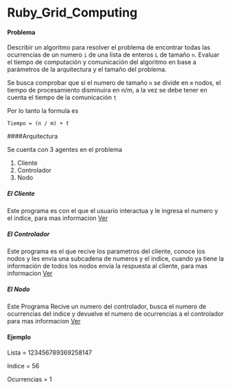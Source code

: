 Ruby_Grid_Computing
===================

#### Problema

Describir un algoritmo  para resolver el problema de encontrar todas las ocurrencias de un  numero `i`
de una lista de enteros `L` de tamaño `n`. Evaluar el tiempo de computación y comunicación del algoritmo en base
a parámetros de la arquitectura y el tamaño del problema.

Se busca comprobar que si el numero de tamaño `n` se divide en `m` nodos, el tiempo de procesamiento disminuira
en n/m, a la vez se debe tener en cuenta el tiempo de la comunicación `t`

Por lo tanto la formula es 

`Tiempo = (n / m) + t`

####Arquitectura

Se cuenta con 3 agentes en el problema

1. Cliente
2. Controlador
3. Nodo

##### El Cliente

Este programa es con el que el usuario interactua y le ingresa el numero y el indice, para
mas informacion [Ver](https://github.com/rderoldan1/Ruby_Grid_Computing/tree/master/Cliente)

##### El Controlador

Este programa es el que recive los parametros del cliente, conoce los nodos y les envia una subcadena de numeros y 
el indice, cuando ya tiene la información de todos los nodos envia la respuesta al cliente, para
mas informacion [Ver](https://github.com/rderoldan1/Ruby_Grid_Computing/tree/master/Control)

##### El Nodo

Este Programa Recive un numero del controlador, busca el numero de ocurrencias del indice y devuelve el numero de 
ocurrencias a el controlador para
mas informacion [Ver](https://github.com/rderoldan1/Ruby_Grid_Computing/tree/master/Nodo)


#### Ejemplo

Lista = 123456789369258147

Indice = 56

Ocurrencias = 1
